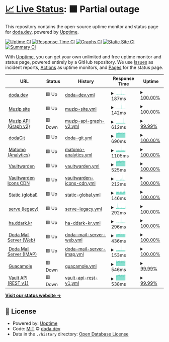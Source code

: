 # [📈 Live Status](https://uptime.doda.dev): <!--live status--> **🟧 Partial outage**

This repository contains the open-source uptime monitor and status page for [doda.dev](https://uptime.doda.dev), powered by [Upptime](https://github.com/upptime/upptime).

[![Uptime CI](https://github.com/doda-dev/uptime/workflows/Uptime%20CI/badge.svg)](https://github.com/doda-dev/uptime/actions?query=workflow%3A%22Uptime+CI%22)
[![Response Time CI](https://github.com/doda-dev/uptime/workflows/Response%20Time%20CI/badge.svg)](https://github.com/doda-dev/uptime/actions?query=workflow%3A%22Response+Time+CI%22)
[![Graphs CI](https://github.com/doda-dev/uptime/workflows/Graphs%20CI/badge.svg)](https://github.com/doda-dev/uptime/actions?query=workflow%3A%22Graphs+CI%22)
[![Static Site CI](https://github.com/doda-dev/uptime/workflows/Static%20Site%20CI/badge.svg)](https://github.com/doda-dev/uptime/actions?query=workflow%3A%22Static+Site+CI%22)
[![Summary CI](https://github.com/doda-dev/uptime/workflows/Summary%20CI/badge.svg)](https://github.com/doda-dev/uptime/actions?query=workflow%3A%22Summary+CI%22)

With [Upptime](https://upptime.js.org), you can get your own unlimited and free uptime monitor and status page, powered entirely by a GitHub repository. We use [Issues](https://github.com/doda-dev/uptime/issues) as incident reports, [Actions](https://github.com/doda-dev/uptime/actions) as uptime monitors, and [Pages](https://uptime.doda.dev) for the status page.

<!--start: status pages-->
<!-- This summary is generated by Upptime (https://github.com/upptime/upptime) -->
<!-- Do not edit this manually, your changes will be overwritten -->
<!-- prettier-ignore -->
| URL | Status | History | Response Time | Uptime |
| --- | ------ | ------- | ------------- | ------ |
| <img alt="" src="https://icons.duckduckgo.com/ip3/doda.dev.ico" height="13"> [doda.dev](https://doda.dev) | 🟩 Up | [doda-dev.yml](https://github.com/doda-dev/uptime/commits/HEAD/history/doda-dev.yml) | <details><summary><img alt="Response time graph" src="./graphs/doda-dev/response-time-week.png" height="20"> 187ms</summary><br><a href="https://uptime.doda.dev/history/doda-dev"><img alt="Response time 198" src="https://img.shields.io/endpoint?url=https%3A%2F%2Fraw.githubusercontent.com%2Fdoda-dev%2Fuptime%2FHEAD%2Fapi%2Fdoda-dev%2Fresponse-time.json"></a><br><a href="https://uptime.doda.dev/history/doda-dev"><img alt="24-hour response time 145" src="https://img.shields.io/endpoint?url=https%3A%2F%2Fraw.githubusercontent.com%2Fdoda-dev%2Fuptime%2FHEAD%2Fapi%2Fdoda-dev%2Fresponse-time-day.json"></a><br><a href="https://uptime.doda.dev/history/doda-dev"><img alt="7-day response time 187" src="https://img.shields.io/endpoint?url=https%3A%2F%2Fraw.githubusercontent.com%2Fdoda-dev%2Fuptime%2FHEAD%2Fapi%2Fdoda-dev%2Fresponse-time-week.json"></a><br><a href="https://uptime.doda.dev/history/doda-dev"><img alt="30-day response time 198" src="https://img.shields.io/endpoint?url=https%3A%2F%2Fraw.githubusercontent.com%2Fdoda-dev%2Fuptime%2FHEAD%2Fapi%2Fdoda-dev%2Fresponse-time-month.json"></a><br><a href="https://uptime.doda.dev/history/doda-dev"><img alt="1-year response time 198" src="https://img.shields.io/endpoint?url=https%3A%2F%2Fraw.githubusercontent.com%2Fdoda-dev%2Fuptime%2FHEAD%2Fapi%2Fdoda-dev%2Fresponse-time-year.json"></a></details> | <details><summary><a href="https://uptime.doda.dev/history/doda-dev">100.00%</a></summary><a href="https://uptime.doda.dev/history/doda-dev"><img alt="All-time uptime 100.00%" src="https://img.shields.io/endpoint?url=https%3A%2F%2Fraw.githubusercontent.com%2Fdoda-dev%2Fuptime%2FHEAD%2Fapi%2Fdoda-dev%2Fuptime.json"></a><br><a href="https://uptime.doda.dev/history/doda-dev"><img alt="24-hour uptime 100.00%" src="https://img.shields.io/endpoint?url=https%3A%2F%2Fraw.githubusercontent.com%2Fdoda-dev%2Fuptime%2FHEAD%2Fapi%2Fdoda-dev%2Fuptime-day.json"></a><br><a href="https://uptime.doda.dev/history/doda-dev"><img alt="7-day uptime 100.00%" src="https://img.shields.io/endpoint?url=https%3A%2F%2Fraw.githubusercontent.com%2Fdoda-dev%2Fuptime%2FHEAD%2Fapi%2Fdoda-dev%2Fuptime-week.json"></a><br><a href="https://uptime.doda.dev/history/doda-dev"><img alt="30-day uptime 99.96%" src="https://img.shields.io/endpoint?url=https%3A%2F%2Fraw.githubusercontent.com%2Fdoda-dev%2Fuptime%2FHEAD%2Fapi%2Fdoda-dev%2Fuptime-month.json"></a><br><a href="https://uptime.doda.dev/history/doda-dev"><img alt="1-year uptime 100.00%" src="https://img.shields.io/endpoint?url=https%3A%2F%2Fraw.githubusercontent.com%2Fdoda-dev%2Fuptime%2FHEAD%2Fapi%2Fdoda-dev%2Fuptime-year.json"></a></details>
| <img alt="" src="https://icons.duckduckgo.com/ip3/muzip.xyz.ico" height="13"> [Muzip site](https://muzip.xyz) | 🟩 Up | [muzip-site.yml](https://github.com/doda-dev/uptime/commits/HEAD/history/muzip-site.yml) | <details><summary><img alt="Response time graph" src="./graphs/muzip-site/response-time-week.png" height="20"> 142ms</summary><br><a href="https://uptime.doda.dev/history/muzip-site"><img alt="Response time 126" src="https://img.shields.io/endpoint?url=https%3A%2F%2Fraw.githubusercontent.com%2Fdoda-dev%2Fuptime%2FHEAD%2Fapi%2Fmuzip-site%2Fresponse-time.json"></a><br><a href="https://uptime.doda.dev/history/muzip-site"><img alt="24-hour response time 135" src="https://img.shields.io/endpoint?url=https%3A%2F%2Fraw.githubusercontent.com%2Fdoda-dev%2Fuptime%2FHEAD%2Fapi%2Fmuzip-site%2Fresponse-time-day.json"></a><br><a href="https://uptime.doda.dev/history/muzip-site"><img alt="7-day response time 142" src="https://img.shields.io/endpoint?url=https%3A%2F%2Fraw.githubusercontent.com%2Fdoda-dev%2Fuptime%2FHEAD%2Fapi%2Fmuzip-site%2Fresponse-time-week.json"></a><br><a href="https://uptime.doda.dev/history/muzip-site"><img alt="30-day response time 126" src="https://img.shields.io/endpoint?url=https%3A%2F%2Fraw.githubusercontent.com%2Fdoda-dev%2Fuptime%2FHEAD%2Fapi%2Fmuzip-site%2Fresponse-time-month.json"></a><br><a href="https://uptime.doda.dev/history/muzip-site"><img alt="1-year response time 126" src="https://img.shields.io/endpoint?url=https%3A%2F%2Fraw.githubusercontent.com%2Fdoda-dev%2Fuptime%2FHEAD%2Fapi%2Fmuzip-site%2Fresponse-time-year.json"></a></details> | <details><summary><a href="https://uptime.doda.dev/history/muzip-site">100.00%</a></summary><a href="https://uptime.doda.dev/history/muzip-site"><img alt="All-time uptime 100.00%" src="https://img.shields.io/endpoint?url=https%3A%2F%2Fraw.githubusercontent.com%2Fdoda-dev%2Fuptime%2FHEAD%2Fapi%2Fmuzip-site%2Fuptime.json"></a><br><a href="https://uptime.doda.dev/history/muzip-site"><img alt="24-hour uptime 100.00%" src="https://img.shields.io/endpoint?url=https%3A%2F%2Fraw.githubusercontent.com%2Fdoda-dev%2Fuptime%2FHEAD%2Fapi%2Fmuzip-site%2Fuptime-day.json"></a><br><a href="https://uptime.doda.dev/history/muzip-site"><img alt="7-day uptime 100.00%" src="https://img.shields.io/endpoint?url=https%3A%2F%2Fraw.githubusercontent.com%2Fdoda-dev%2Fuptime%2FHEAD%2Fapi%2Fmuzip-site%2Fuptime-week.json"></a><br><a href="https://uptime.doda.dev/history/muzip-site"><img alt="30-day uptime 100.00%" src="https://img.shields.io/endpoint?url=https%3A%2F%2Fraw.githubusercontent.com%2Fdoda-dev%2Fuptime%2FHEAD%2Fapi%2Fmuzip-site%2Fuptime-month.json"></a><br><a href="https://uptime.doda.dev/history/muzip-site"><img alt="1-year uptime 99.99%" src="https://img.shields.io/endpoint?url=https%3A%2F%2Fraw.githubusercontent.com%2Fdoda-dev%2Fuptime%2FHEAD%2Fapi%2Fmuzip-site%2Fuptime-year.json"></a></details>
| <img alt="" src="https://icons.duckduckgo.com/ip3/v2-api.muzip.xyz.ico" height="13"> [Muzip API (Graph v2)](https://v2-api.muzip.xyz) | 🟥 Down | [muzip-api-graph-v2.yml](https://github.com/doda-dev/uptime/commits/HEAD/history/muzip-api-graph-v2.yml) | <details><summary><img alt="Response time graph" src="./graphs/muzip-api-graph-v2/response-time-week.png" height="20"> 612ms</summary><br><a href="https://uptime.doda.dev/history/muzip-api-graph-v2"><img alt="Response time 589" src="https://img.shields.io/endpoint?url=https%3A%2F%2Fraw.githubusercontent.com%2Fdoda-dev%2Fuptime%2FHEAD%2Fapi%2Fmuzip-api-graph-v2%2Fresponse-time.json"></a><br><a href="https://uptime.doda.dev/history/muzip-api-graph-v2"><img alt="24-hour response time 595" src="https://img.shields.io/endpoint?url=https%3A%2F%2Fraw.githubusercontent.com%2Fdoda-dev%2Fuptime%2FHEAD%2Fapi%2Fmuzip-api-graph-v2%2Fresponse-time-day.json"></a><br><a href="https://uptime.doda.dev/history/muzip-api-graph-v2"><img alt="7-day response time 612" src="https://img.shields.io/endpoint?url=https%3A%2F%2Fraw.githubusercontent.com%2Fdoda-dev%2Fuptime%2FHEAD%2Fapi%2Fmuzip-api-graph-v2%2Fresponse-time-week.json"></a><br><a href="https://uptime.doda.dev/history/muzip-api-graph-v2"><img alt="30-day response time 589" src="https://img.shields.io/endpoint?url=https%3A%2F%2Fraw.githubusercontent.com%2Fdoda-dev%2Fuptime%2FHEAD%2Fapi%2Fmuzip-api-graph-v2%2Fresponse-time-month.json"></a><br><a href="https://uptime.doda.dev/history/muzip-api-graph-v2"><img alt="1-year response time 589" src="https://img.shields.io/endpoint?url=https%3A%2F%2Fraw.githubusercontent.com%2Fdoda-dev%2Fuptime%2FHEAD%2Fapi%2Fmuzip-api-graph-v2%2Fresponse-time-year.json"></a></details> | <details><summary><a href="https://uptime.doda.dev/history/muzip-api-graph-v2">99.99%</a></summary><a href="https://uptime.doda.dev/history/muzip-api-graph-v2"><img alt="All-time uptime 89.58%" src="https://img.shields.io/endpoint?url=https%3A%2F%2Fraw.githubusercontent.com%2Fdoda-dev%2Fuptime%2FHEAD%2Fapi%2Fmuzip-api-graph-v2%2Fuptime.json"></a><br><a href="https://uptime.doda.dev/history/muzip-api-graph-v2"><img alt="24-hour uptime 99.91%" src="https://img.shields.io/endpoint?url=https%3A%2F%2Fraw.githubusercontent.com%2Fdoda-dev%2Fuptime%2FHEAD%2Fapi%2Fmuzip-api-graph-v2%2Fuptime-day.json"></a><br><a href="https://uptime.doda.dev/history/muzip-api-graph-v2"><img alt="7-day uptime 99.99%" src="https://img.shields.io/endpoint?url=https%3A%2F%2Fraw.githubusercontent.com%2Fdoda-dev%2Fuptime%2FHEAD%2Fapi%2Fmuzip-api-graph-v2%2Fuptime-week.json"></a><br><a href="https://uptime.doda.dev/history/muzip-api-graph-v2"><img alt="30-day uptime 100.00%" src="https://img.shields.io/endpoint?url=https%3A%2F%2Fraw.githubusercontent.com%2Fdoda-dev%2Fuptime%2FHEAD%2Fapi%2Fmuzip-api-graph-v2%2Fuptime-month.json"></a><br><a href="https://uptime.doda.dev/history/muzip-api-graph-v2"><img alt="1-year uptime 81.44%" src="https://img.shields.io/endpoint?url=https%3A%2F%2Fraw.githubusercontent.com%2Fdoda-dev%2Fuptime%2FHEAD%2Fapi%2Fmuzip-api-graph-v2%2Fuptime-year.json"></a></details>
| <img alt="" src="https://icons.duckduckgo.com/ip3/git.doda.dev.ico" height="13"> [dodaGit](https://git.doda.dev) | 🟩 Up | [doda-git.yml](https://github.com/doda-dev/uptime/commits/HEAD/history/doda-git.yml) | <details><summary><img alt="Response time graph" src="./graphs/doda-git/response-time-week.png" height="20"> 690ms</summary><br><a href="https://uptime.doda.dev/history/doda-git"><img alt="Response time 688" src="https://img.shields.io/endpoint?url=https%3A%2F%2Fraw.githubusercontent.com%2Fdoda-dev%2Fuptime%2FHEAD%2Fapi%2Fdoda-git%2Fresponse-time.json"></a><br><a href="https://uptime.doda.dev/history/doda-git"><img alt="24-hour response time 700" src="https://img.shields.io/endpoint?url=https%3A%2F%2Fraw.githubusercontent.com%2Fdoda-dev%2Fuptime%2FHEAD%2Fapi%2Fdoda-git%2Fresponse-time-day.json"></a><br><a href="https://uptime.doda.dev/history/doda-git"><img alt="7-day response time 690" src="https://img.shields.io/endpoint?url=https%3A%2F%2Fraw.githubusercontent.com%2Fdoda-dev%2Fuptime%2FHEAD%2Fapi%2Fdoda-git%2Fresponse-time-week.json"></a><br><a href="https://uptime.doda.dev/history/doda-git"><img alt="30-day response time 688" src="https://img.shields.io/endpoint?url=https%3A%2F%2Fraw.githubusercontent.com%2Fdoda-dev%2Fuptime%2FHEAD%2Fapi%2Fdoda-git%2Fresponse-time-month.json"></a><br><a href="https://uptime.doda.dev/history/doda-git"><img alt="1-year response time 688" src="https://img.shields.io/endpoint?url=https%3A%2F%2Fraw.githubusercontent.com%2Fdoda-dev%2Fuptime%2FHEAD%2Fapi%2Fdoda-git%2Fresponse-time-year.json"></a></details> | <details><summary><a href="https://uptime.doda.dev/history/doda-git">100.00%</a></summary><a href="https://uptime.doda.dev/history/doda-git"><img alt="All-time uptime 99.75%" src="https://img.shields.io/endpoint?url=https%3A%2F%2Fraw.githubusercontent.com%2Fdoda-dev%2Fuptime%2FHEAD%2Fapi%2Fdoda-git%2Fuptime.json"></a><br><a href="https://uptime.doda.dev/history/doda-git"><img alt="24-hour uptime 100.00%" src="https://img.shields.io/endpoint?url=https%3A%2F%2Fraw.githubusercontent.com%2Fdoda-dev%2Fuptime%2FHEAD%2Fapi%2Fdoda-git%2Fuptime-day.json"></a><br><a href="https://uptime.doda.dev/history/doda-git"><img alt="7-day uptime 100.00%" src="https://img.shields.io/endpoint?url=https%3A%2F%2Fraw.githubusercontent.com%2Fdoda-dev%2Fuptime%2FHEAD%2Fapi%2Fdoda-git%2Fuptime-week.json"></a><br><a href="https://uptime.doda.dev/history/doda-git"><img alt="30-day uptime 100.00%" src="https://img.shields.io/endpoint?url=https%3A%2F%2Fraw.githubusercontent.com%2Fdoda-dev%2Fuptime%2FHEAD%2Fapi%2Fdoda-git%2Fuptime-month.json"></a><br><a href="https://uptime.doda.dev/history/doda-git"><img alt="1-year uptime 99.55%" src="https://img.shields.io/endpoint?url=https%3A%2F%2Fraw.githubusercontent.com%2Fdoda-dev%2Fuptime%2FHEAD%2Fapi%2Fdoda-git%2Fuptime-year.json"></a></details>
| <img alt="" src="https://icons.duckduckgo.com/ip3/matomo.doda.dev.ico" height="13"> [Matomo (Analytics)](https://matomo.doda.dev) | 🟩 Up | [matomo-analytics.yml](https://github.com/doda-dev/uptime/commits/HEAD/history/matomo-analytics.yml) | <details><summary><img alt="Response time graph" src="./graphs/matomo-analytics/response-time-week.png" height="20"> 1105ms</summary><br><a href="https://uptime.doda.dev/history/matomo-analytics"><img alt="Response time 1089" src="https://img.shields.io/endpoint?url=https%3A%2F%2Fraw.githubusercontent.com%2Fdoda-dev%2Fuptime%2FHEAD%2Fapi%2Fmatomo-analytics%2Fresponse-time.json"></a><br><a href="https://uptime.doda.dev/history/matomo-analytics"><img alt="24-hour response time 1072" src="https://img.shields.io/endpoint?url=https%3A%2F%2Fraw.githubusercontent.com%2Fdoda-dev%2Fuptime%2FHEAD%2Fapi%2Fmatomo-analytics%2Fresponse-time-day.json"></a><br><a href="https://uptime.doda.dev/history/matomo-analytics"><img alt="7-day response time 1105" src="https://img.shields.io/endpoint?url=https%3A%2F%2Fraw.githubusercontent.com%2Fdoda-dev%2Fuptime%2FHEAD%2Fapi%2Fmatomo-analytics%2Fresponse-time-week.json"></a><br><a href="https://uptime.doda.dev/history/matomo-analytics"><img alt="30-day response time 1089" src="https://img.shields.io/endpoint?url=https%3A%2F%2Fraw.githubusercontent.com%2Fdoda-dev%2Fuptime%2FHEAD%2Fapi%2Fmatomo-analytics%2Fresponse-time-month.json"></a><br><a href="https://uptime.doda.dev/history/matomo-analytics"><img alt="1-year response time 1089" src="https://img.shields.io/endpoint?url=https%3A%2F%2Fraw.githubusercontent.com%2Fdoda-dev%2Fuptime%2FHEAD%2Fapi%2Fmatomo-analytics%2Fresponse-time-year.json"></a></details> | <details><summary><a href="https://uptime.doda.dev/history/matomo-analytics">100.00%</a></summary><a href="https://uptime.doda.dev/history/matomo-analytics"><img alt="All-time uptime 89.86%" src="https://img.shields.io/endpoint?url=https%3A%2F%2Fraw.githubusercontent.com%2Fdoda-dev%2Fuptime%2FHEAD%2Fapi%2Fmatomo-analytics%2Fuptime.json"></a><br><a href="https://uptime.doda.dev/history/matomo-analytics"><img alt="24-hour uptime 100.00%" src="https://img.shields.io/endpoint?url=https%3A%2F%2Fraw.githubusercontent.com%2Fdoda-dev%2Fuptime%2FHEAD%2Fapi%2Fmatomo-analytics%2Fuptime-day.json"></a><br><a href="https://uptime.doda.dev/history/matomo-analytics"><img alt="7-day uptime 100.00%" src="https://img.shields.io/endpoint?url=https%3A%2F%2Fraw.githubusercontent.com%2Fdoda-dev%2Fuptime%2FHEAD%2Fapi%2Fmatomo-analytics%2Fuptime-week.json"></a><br><a href="https://uptime.doda.dev/history/matomo-analytics"><img alt="30-day uptime 100.00%" src="https://img.shields.io/endpoint?url=https%3A%2F%2Fraw.githubusercontent.com%2Fdoda-dev%2Fuptime%2FHEAD%2Fapi%2Fmatomo-analytics%2Fuptime-month.json"></a><br><a href="https://uptime.doda.dev/history/matomo-analytics"><img alt="1-year uptime 81.70%" src="https://img.shields.io/endpoint?url=https%3A%2F%2Fraw.githubusercontent.com%2Fdoda-dev%2Fuptime%2FHEAD%2Fapi%2Fmatomo-analytics%2Fuptime-year.json"></a></details>
| <img alt="" src="https://icons.duckduckgo.com/ip3/bitwarden.doda.dev.ico" height="13"> [Vaultwarden](https://bitwarden.doda.dev) | 🟩 Up | [vaultwarden.yml](https://github.com/doda-dev/uptime/commits/HEAD/history/vaultwarden.yml) | <details><summary><img alt="Response time graph" src="./graphs/vaultwarden/response-time-week.png" height="20"> 525ms</summary><br><a href="https://uptime.doda.dev/history/vaultwarden"><img alt="Response time 523" src="https://img.shields.io/endpoint?url=https%3A%2F%2Fraw.githubusercontent.com%2Fdoda-dev%2Fuptime%2FHEAD%2Fapi%2Fvaultwarden%2Fresponse-time.json"></a><br><a href="https://uptime.doda.dev/history/vaultwarden"><img alt="24-hour response time 534" src="https://img.shields.io/endpoint?url=https%3A%2F%2Fraw.githubusercontent.com%2Fdoda-dev%2Fuptime%2FHEAD%2Fapi%2Fvaultwarden%2Fresponse-time-day.json"></a><br><a href="https://uptime.doda.dev/history/vaultwarden"><img alt="7-day response time 525" src="https://img.shields.io/endpoint?url=https%3A%2F%2Fraw.githubusercontent.com%2Fdoda-dev%2Fuptime%2FHEAD%2Fapi%2Fvaultwarden%2Fresponse-time-week.json"></a><br><a href="https://uptime.doda.dev/history/vaultwarden"><img alt="30-day response time 523" src="https://img.shields.io/endpoint?url=https%3A%2F%2Fraw.githubusercontent.com%2Fdoda-dev%2Fuptime%2FHEAD%2Fapi%2Fvaultwarden%2Fresponse-time-month.json"></a><br><a href="https://uptime.doda.dev/history/vaultwarden"><img alt="1-year response time 523" src="https://img.shields.io/endpoint?url=https%3A%2F%2Fraw.githubusercontent.com%2Fdoda-dev%2Fuptime%2FHEAD%2Fapi%2Fvaultwarden%2Fresponse-time-year.json"></a></details> | <details><summary><a href="https://uptime.doda.dev/history/vaultwarden">100.00%</a></summary><a href="https://uptime.doda.dev/history/vaultwarden"><img alt="All-time uptime 99.72%" src="https://img.shields.io/endpoint?url=https%3A%2F%2Fraw.githubusercontent.com%2Fdoda-dev%2Fuptime%2FHEAD%2Fapi%2Fvaultwarden%2Fuptime.json"></a><br><a href="https://uptime.doda.dev/history/vaultwarden"><img alt="24-hour uptime 100.00%" src="https://img.shields.io/endpoint?url=https%3A%2F%2Fraw.githubusercontent.com%2Fdoda-dev%2Fuptime%2FHEAD%2Fapi%2Fvaultwarden%2Fuptime-day.json"></a><br><a href="https://uptime.doda.dev/history/vaultwarden"><img alt="7-day uptime 100.00%" src="https://img.shields.io/endpoint?url=https%3A%2F%2Fraw.githubusercontent.com%2Fdoda-dev%2Fuptime%2FHEAD%2Fapi%2Fvaultwarden%2Fuptime-week.json"></a><br><a href="https://uptime.doda.dev/history/vaultwarden"><img alt="30-day uptime 100.00%" src="https://img.shields.io/endpoint?url=https%3A%2F%2Fraw.githubusercontent.com%2Fdoda-dev%2Fuptime%2FHEAD%2Fapi%2Fvaultwarden%2Fuptime-month.json"></a><br><a href="https://uptime.doda.dev/history/vaultwarden"><img alt="1-year uptime 99.61%" src="https://img.shields.io/endpoint?url=https%3A%2F%2Fraw.githubusercontent.com%2Fdoda-dev%2Fuptime%2FHEAD%2Fapi%2Fvaultwarden%2Fuptime-year.json"></a></details>
| <img alt="" src="https://icons.duckduckgo.com/ip3/bitwarden-cdn.doda.dev.ico" height="13"> [Vaultwarden Icons CDN](https://bitwarden-cdn.doda.dev/icons/google.com/icon.png) | 🟩 Up | [vaultwarden-icons-cdn.yml](https://github.com/doda-dev/uptime/commits/HEAD/history/vaultwarden-icons-cdn.yml) | <details><summary><img alt="Response time graph" src="./graphs/vaultwarden-icons-cdn/response-time-week.png" height="20"> 212ms</summary><br><a href="https://uptime.doda.dev/history/vaultwarden-icons-cdn"><img alt="Response time 166" src="https://img.shields.io/endpoint?url=https%3A%2F%2Fraw.githubusercontent.com%2Fdoda-dev%2Fuptime%2FHEAD%2Fapi%2Fvaultwarden-icons-cdn%2Fresponse-time.json"></a><br><a href="https://uptime.doda.dev/history/vaultwarden-icons-cdn"><img alt="24-hour response time 167" src="https://img.shields.io/endpoint?url=https%3A%2F%2Fraw.githubusercontent.com%2Fdoda-dev%2Fuptime%2FHEAD%2Fapi%2Fvaultwarden-icons-cdn%2Fresponse-time-day.json"></a><br><a href="https://uptime.doda.dev/history/vaultwarden-icons-cdn"><img alt="7-day response time 212" src="https://img.shields.io/endpoint?url=https%3A%2F%2Fraw.githubusercontent.com%2Fdoda-dev%2Fuptime%2FHEAD%2Fapi%2Fvaultwarden-icons-cdn%2Fresponse-time-week.json"></a><br><a href="https://uptime.doda.dev/history/vaultwarden-icons-cdn"><img alt="30-day response time 166" src="https://img.shields.io/endpoint?url=https%3A%2F%2Fraw.githubusercontent.com%2Fdoda-dev%2Fuptime%2FHEAD%2Fapi%2Fvaultwarden-icons-cdn%2Fresponse-time-month.json"></a><br><a href="https://uptime.doda.dev/history/vaultwarden-icons-cdn"><img alt="1-year response time 166" src="https://img.shields.io/endpoint?url=https%3A%2F%2Fraw.githubusercontent.com%2Fdoda-dev%2Fuptime%2FHEAD%2Fapi%2Fvaultwarden-icons-cdn%2Fresponse-time-year.json"></a></details> | <details><summary><a href="https://uptime.doda.dev/history/vaultwarden-icons-cdn">100.00%</a></summary><a href="https://uptime.doda.dev/history/vaultwarden-icons-cdn"><img alt="All-time uptime 92.34%" src="https://img.shields.io/endpoint?url=https%3A%2F%2Fraw.githubusercontent.com%2Fdoda-dev%2Fuptime%2FHEAD%2Fapi%2Fvaultwarden-icons-cdn%2Fuptime.json"></a><br><a href="https://uptime.doda.dev/history/vaultwarden-icons-cdn"><img alt="24-hour uptime 100.00%" src="https://img.shields.io/endpoint?url=https%3A%2F%2Fraw.githubusercontent.com%2Fdoda-dev%2Fuptime%2FHEAD%2Fapi%2Fvaultwarden-icons-cdn%2Fuptime-day.json"></a><br><a href="https://uptime.doda.dev/history/vaultwarden-icons-cdn"><img alt="7-day uptime 100.00%" src="https://img.shields.io/endpoint?url=https%3A%2F%2Fraw.githubusercontent.com%2Fdoda-dev%2Fuptime%2FHEAD%2Fapi%2Fvaultwarden-icons-cdn%2Fuptime-week.json"></a><br><a href="https://uptime.doda.dev/history/vaultwarden-icons-cdn"><img alt="30-day uptime 100.00%" src="https://img.shields.io/endpoint?url=https%3A%2F%2Fraw.githubusercontent.com%2Fdoda-dev%2Fuptime%2FHEAD%2Fapi%2Fvaultwarden-icons-cdn%2Fuptime-month.json"></a><br><a href="https://uptime.doda.dev/history/vaultwarden-icons-cdn"><img alt="1-year uptime 92.34%" src="https://img.shields.io/endpoint?url=https%3A%2F%2Fraw.githubusercontent.com%2Fdoda-dev%2Fuptime%2FHEAD%2Fapi%2Fvaultwarden-icons-cdn%2Fuptime-year.json"></a></details>
| <img alt="" src="https://icons.duckduckgo.com/ip3/static.doda.dev.ico" height="13"> [Static (global)](https://static.doda.dev/hello) | 🟩 Up | [static-global.yml](https://github.com/doda-dev/uptime/commits/HEAD/history/static-global.yml) | <details><summary><img alt="Response time graph" src="./graphs/static-global/response-time-week.png" height="20"> 146ms</summary><br><a href="https://uptime.doda.dev/history/static-global"><img alt="Response time 143" src="https://img.shields.io/endpoint?url=https%3A%2F%2Fraw.githubusercontent.com%2Fdoda-dev%2Fuptime%2FHEAD%2Fapi%2Fstatic-global%2Fresponse-time.json"></a><br><a href="https://uptime.doda.dev/history/static-global"><img alt="24-hour response time 172" src="https://img.shields.io/endpoint?url=https%3A%2F%2Fraw.githubusercontent.com%2Fdoda-dev%2Fuptime%2FHEAD%2Fapi%2Fstatic-global%2Fresponse-time-day.json"></a><br><a href="https://uptime.doda.dev/history/static-global"><img alt="7-day response time 146" src="https://img.shields.io/endpoint?url=https%3A%2F%2Fraw.githubusercontent.com%2Fdoda-dev%2Fuptime%2FHEAD%2Fapi%2Fstatic-global%2Fresponse-time-week.json"></a><br><a href="https://uptime.doda.dev/history/static-global"><img alt="30-day response time 143" src="https://img.shields.io/endpoint?url=https%3A%2F%2Fraw.githubusercontent.com%2Fdoda-dev%2Fuptime%2FHEAD%2Fapi%2Fstatic-global%2Fresponse-time-month.json"></a><br><a href="https://uptime.doda.dev/history/static-global"><img alt="1-year response time 143" src="https://img.shields.io/endpoint?url=https%3A%2F%2Fraw.githubusercontent.com%2Fdoda-dev%2Fuptime%2FHEAD%2Fapi%2Fstatic-global%2Fresponse-time-year.json"></a></details> | <details><summary><a href="https://uptime.doda.dev/history/static-global">100.00%</a></summary><a href="https://uptime.doda.dev/history/static-global"><img alt="All-time uptime 99.98%" src="https://img.shields.io/endpoint?url=https%3A%2F%2Fraw.githubusercontent.com%2Fdoda-dev%2Fuptime%2FHEAD%2Fapi%2Fstatic-global%2Fuptime.json"></a><br><a href="https://uptime.doda.dev/history/static-global"><img alt="24-hour uptime 100.00%" src="https://img.shields.io/endpoint?url=https%3A%2F%2Fraw.githubusercontent.com%2Fdoda-dev%2Fuptime%2FHEAD%2Fapi%2Fstatic-global%2Fuptime-day.json"></a><br><a href="https://uptime.doda.dev/history/static-global"><img alt="7-day uptime 100.00%" src="https://img.shields.io/endpoint?url=https%3A%2F%2Fraw.githubusercontent.com%2Fdoda-dev%2Fuptime%2FHEAD%2Fapi%2Fstatic-global%2Fuptime-week.json"></a><br><a href="https://uptime.doda.dev/history/static-global"><img alt="30-day uptime 100.00%" src="https://img.shields.io/endpoint?url=https%3A%2F%2Fraw.githubusercontent.com%2Fdoda-dev%2Fuptime%2FHEAD%2Fapi%2Fstatic-global%2Fuptime-month.json"></a><br><a href="https://uptime.doda.dev/history/static-global"><img alt="1-year uptime 100.00%" src="https://img.shields.io/endpoint?url=https%3A%2F%2Fraw.githubusercontent.com%2Fdoda-dev%2Fuptime%2FHEAD%2Fapi%2Fstatic-global%2Fuptime-year.json"></a></details>
| <img alt="" src="https://icons.duckduckgo.com/ip3/serve.ddark.kr.ico" height="13"> [serve (legacy)](https://serve.ddark.kr) | 🟩 Up | [serve-legacy.yml](https://github.com/doda-dev/uptime/commits/HEAD/history/serve-legacy.yml) | <details><summary><img alt="Response time graph" src="./graphs/serve-legacy/response-time-week.png" height="20"> 292ms</summary><br><a href="https://uptime.doda.dev/history/serve-legacy"><img alt="Response time 278" src="https://img.shields.io/endpoint?url=https%3A%2F%2Fraw.githubusercontent.com%2Fdoda-dev%2Fuptime%2FHEAD%2Fapi%2Fserve-legacy%2Fresponse-time.json"></a><br><a href="https://uptime.doda.dev/history/serve-legacy"><img alt="24-hour response time 329" src="https://img.shields.io/endpoint?url=https%3A%2F%2Fraw.githubusercontent.com%2Fdoda-dev%2Fuptime%2FHEAD%2Fapi%2Fserve-legacy%2Fresponse-time-day.json"></a><br><a href="https://uptime.doda.dev/history/serve-legacy"><img alt="7-day response time 292" src="https://img.shields.io/endpoint?url=https%3A%2F%2Fraw.githubusercontent.com%2Fdoda-dev%2Fuptime%2FHEAD%2Fapi%2Fserve-legacy%2Fresponse-time-week.json"></a><br><a href="https://uptime.doda.dev/history/serve-legacy"><img alt="30-day response time 278" src="https://img.shields.io/endpoint?url=https%3A%2F%2Fraw.githubusercontent.com%2Fdoda-dev%2Fuptime%2FHEAD%2Fapi%2Fserve-legacy%2Fresponse-time-month.json"></a><br><a href="https://uptime.doda.dev/history/serve-legacy"><img alt="1-year response time 278" src="https://img.shields.io/endpoint?url=https%3A%2F%2Fraw.githubusercontent.com%2Fdoda-dev%2Fuptime%2FHEAD%2Fapi%2Fserve-legacy%2Fresponse-time-year.json"></a></details> | <details><summary><a href="https://uptime.doda.dev/history/serve-legacy">100.00%</a></summary><a href="https://uptime.doda.dev/history/serve-legacy"><img alt="All-time uptime 99.98%" src="https://img.shields.io/endpoint?url=https%3A%2F%2Fraw.githubusercontent.com%2Fdoda-dev%2Fuptime%2FHEAD%2Fapi%2Fserve-legacy%2Fuptime.json"></a><br><a href="https://uptime.doda.dev/history/serve-legacy"><img alt="24-hour uptime 100.00%" src="https://img.shields.io/endpoint?url=https%3A%2F%2Fraw.githubusercontent.com%2Fdoda-dev%2Fuptime%2FHEAD%2Fapi%2Fserve-legacy%2Fuptime-day.json"></a><br><a href="https://uptime.doda.dev/history/serve-legacy"><img alt="7-day uptime 100.00%" src="https://img.shields.io/endpoint?url=https%3A%2F%2Fraw.githubusercontent.com%2Fdoda-dev%2Fuptime%2FHEAD%2Fapi%2Fserve-legacy%2Fuptime-week.json"></a><br><a href="https://uptime.doda.dev/history/serve-legacy"><img alt="30-day uptime 100.00%" src="https://img.shields.io/endpoint?url=https%3A%2F%2Fraw.githubusercontent.com%2Fdoda-dev%2Fuptime%2FHEAD%2Fapi%2Fserve-legacy%2Fuptime-month.json"></a><br><a href="https://uptime.doda.dev/history/serve-legacy"><img alt="1-year uptime 100.00%" src="https://img.shields.io/endpoint?url=https%3A%2F%2Fraw.githubusercontent.com%2Fdoda-dev%2Fuptime%2FHEAD%2Fapi%2Fserve-legacy%2Fuptime-year.json"></a></details>
| <img alt="" src="https://icons.duckduckgo.com/ip3/ha.ddark.kr.ico" height="13"> [ha.ddark.kr](https://ha.ddark.kr/status) | 🟩 Up | [ha-ddark-kr.yml](https://github.com/doda-dev/uptime/commits/HEAD/history/ha-ddark-kr.yml) | <details><summary><img alt="Response time graph" src="./graphs/ha-ddark-kr/response-time-week.png" height="20"> 296ms</summary><br><a href="https://uptime.doda.dev/history/ha-ddark-kr"><img alt="Response time 251" src="https://img.shields.io/endpoint?url=https%3A%2F%2Fraw.githubusercontent.com%2Fdoda-dev%2Fuptime%2FHEAD%2Fapi%2Fha-ddark-kr%2Fresponse-time.json"></a><br><a href="https://uptime.doda.dev/history/ha-ddark-kr"><img alt="24-hour response time 281" src="https://img.shields.io/endpoint?url=https%3A%2F%2Fraw.githubusercontent.com%2Fdoda-dev%2Fuptime%2FHEAD%2Fapi%2Fha-ddark-kr%2Fresponse-time-day.json"></a><br><a href="https://uptime.doda.dev/history/ha-ddark-kr"><img alt="7-day response time 296" src="https://img.shields.io/endpoint?url=https%3A%2F%2Fraw.githubusercontent.com%2Fdoda-dev%2Fuptime%2FHEAD%2Fapi%2Fha-ddark-kr%2Fresponse-time-week.json"></a><br><a href="https://uptime.doda.dev/history/ha-ddark-kr"><img alt="30-day response time 251" src="https://img.shields.io/endpoint?url=https%3A%2F%2Fraw.githubusercontent.com%2Fdoda-dev%2Fuptime%2FHEAD%2Fapi%2Fha-ddark-kr%2Fresponse-time-month.json"></a><br><a href="https://uptime.doda.dev/history/ha-ddark-kr"><img alt="1-year response time 251" src="https://img.shields.io/endpoint?url=https%3A%2F%2Fraw.githubusercontent.com%2Fdoda-dev%2Fuptime%2FHEAD%2Fapi%2Fha-ddark-kr%2Fresponse-time-year.json"></a></details> | <details><summary><a href="https://uptime.doda.dev/history/ha-ddark-kr">100.00%</a></summary><a href="https://uptime.doda.dev/history/ha-ddark-kr"><img alt="All-time uptime 99.95%" src="https://img.shields.io/endpoint?url=https%3A%2F%2Fraw.githubusercontent.com%2Fdoda-dev%2Fuptime%2FHEAD%2Fapi%2Fha-ddark-kr%2Fuptime.json"></a><br><a href="https://uptime.doda.dev/history/ha-ddark-kr"><img alt="24-hour uptime 100.00%" src="https://img.shields.io/endpoint?url=https%3A%2F%2Fraw.githubusercontent.com%2Fdoda-dev%2Fuptime%2FHEAD%2Fapi%2Fha-ddark-kr%2Fuptime-day.json"></a><br><a href="https://uptime.doda.dev/history/ha-ddark-kr"><img alt="7-day uptime 100.00%" src="https://img.shields.io/endpoint?url=https%3A%2F%2Fraw.githubusercontent.com%2Fdoda-dev%2Fuptime%2FHEAD%2Fapi%2Fha-ddark-kr%2Fuptime-week.json"></a><br><a href="https://uptime.doda.dev/history/ha-ddark-kr"><img alt="30-day uptime 99.93%" src="https://img.shields.io/endpoint?url=https%3A%2F%2Fraw.githubusercontent.com%2Fdoda-dev%2Fuptime%2FHEAD%2Fapi%2Fha-ddark-kr%2Fuptime-month.json"></a><br><a href="https://uptime.doda.dev/history/ha-ddark-kr"><img alt="1-year uptime 99.95%" src="https://img.shields.io/endpoint?url=https%3A%2F%2Fraw.githubusercontent.com%2Fdoda-dev%2Fuptime%2FHEAD%2Fapi%2Fha-ddark-kr%2Fuptime-year.json"></a></details>
| <img alt="" src="https://icons.duckduckgo.com/ip3/mail.doda.dev.ico" height="13"> [Doda Mail Server (Web)](https://mail.doda.dev) | 🟩 Up | [doda-mail-server-web.yml](https://github.com/doda-dev/uptime/commits/HEAD/history/doda-mail-server-web.yml) | <details><summary><img alt="Response time graph" src="./graphs/doda-mail-server-web/response-time-week.png" height="20"> 436ms</summary><br><a href="https://uptime.doda.dev/history/doda-mail-server-web"><img alt="Response time 436" src="https://img.shields.io/endpoint?url=https%3A%2F%2Fraw.githubusercontent.com%2Fdoda-dev%2Fuptime%2FHEAD%2Fapi%2Fdoda-mail-server-web%2Fresponse-time.json"></a><br><a href="https://uptime.doda.dev/history/doda-mail-server-web"><img alt="24-hour response time 440" src="https://img.shields.io/endpoint?url=https%3A%2F%2Fraw.githubusercontent.com%2Fdoda-dev%2Fuptime%2FHEAD%2Fapi%2Fdoda-mail-server-web%2Fresponse-time-day.json"></a><br><a href="https://uptime.doda.dev/history/doda-mail-server-web"><img alt="7-day response time 436" src="https://img.shields.io/endpoint?url=https%3A%2F%2Fraw.githubusercontent.com%2Fdoda-dev%2Fuptime%2FHEAD%2Fapi%2Fdoda-mail-server-web%2Fresponse-time-week.json"></a><br><a href="https://uptime.doda.dev/history/doda-mail-server-web"><img alt="30-day response time 436" src="https://img.shields.io/endpoint?url=https%3A%2F%2Fraw.githubusercontent.com%2Fdoda-dev%2Fuptime%2FHEAD%2Fapi%2Fdoda-mail-server-web%2Fresponse-time-month.json"></a><br><a href="https://uptime.doda.dev/history/doda-mail-server-web"><img alt="1-year response time 436" src="https://img.shields.io/endpoint?url=https%3A%2F%2Fraw.githubusercontent.com%2Fdoda-dev%2Fuptime%2FHEAD%2Fapi%2Fdoda-mail-server-web%2Fresponse-time-year.json"></a></details> | <details><summary><a href="https://uptime.doda.dev/history/doda-mail-server-web">100.00%</a></summary><a href="https://uptime.doda.dev/history/doda-mail-server-web"><img alt="All-time uptime 100.00%" src="https://img.shields.io/endpoint?url=https%3A%2F%2Fraw.githubusercontent.com%2Fdoda-dev%2Fuptime%2FHEAD%2Fapi%2Fdoda-mail-server-web%2Fuptime.json"></a><br><a href="https://uptime.doda.dev/history/doda-mail-server-web"><img alt="24-hour uptime 100.00%" src="https://img.shields.io/endpoint?url=https%3A%2F%2Fraw.githubusercontent.com%2Fdoda-dev%2Fuptime%2FHEAD%2Fapi%2Fdoda-mail-server-web%2Fuptime-day.json"></a><br><a href="https://uptime.doda.dev/history/doda-mail-server-web"><img alt="7-day uptime 100.00%" src="https://img.shields.io/endpoint?url=https%3A%2F%2Fraw.githubusercontent.com%2Fdoda-dev%2Fuptime%2FHEAD%2Fapi%2Fdoda-mail-server-web%2Fuptime-week.json"></a><br><a href="https://uptime.doda.dev/history/doda-mail-server-web"><img alt="30-day uptime 100.00%" src="https://img.shields.io/endpoint?url=https%3A%2F%2Fraw.githubusercontent.com%2Fdoda-dev%2Fuptime%2FHEAD%2Fapi%2Fdoda-mail-server-web%2Fuptime-month.json"></a><br><a href="https://uptime.doda.dev/history/doda-mail-server-web"><img alt="1-year uptime 100.00%" src="https://img.shields.io/endpoint?url=https%3A%2F%2Fraw.githubusercontent.com%2Fdoda-dev%2Fuptime%2FHEAD%2Fapi%2Fdoda-mail-server-web%2Fuptime-year.json"></a></details>
| <img alt="" src="https://icons.duckduckgo.com/ip3/null.ico" height="13"> [Doda Mail Server (IMAP)](mail.doda.dev) | 🟩 Up | [doda-mail-server-imap.yml](https://github.com/doda-dev/uptime/commits/HEAD/history/doda-mail-server-imap.yml) | <details><summary><img alt="Response time graph" src="./graphs/doda-mail-server-imap/response-time-week.png" height="20"> 153ms</summary><br><a href="https://uptime.doda.dev/history/doda-mail-server-imap"><img alt="Response time 149" src="https://img.shields.io/endpoint?url=https%3A%2F%2Fraw.githubusercontent.com%2Fdoda-dev%2Fuptime%2FHEAD%2Fapi%2Fdoda-mail-server-imap%2Fresponse-time.json"></a><br><a href="https://uptime.doda.dev/history/doda-mail-server-imap"><img alt="24-hour response time 148" src="https://img.shields.io/endpoint?url=https%3A%2F%2Fraw.githubusercontent.com%2Fdoda-dev%2Fuptime%2FHEAD%2Fapi%2Fdoda-mail-server-imap%2Fresponse-time-day.json"></a><br><a href="https://uptime.doda.dev/history/doda-mail-server-imap"><img alt="7-day response time 153" src="https://img.shields.io/endpoint?url=https%3A%2F%2Fraw.githubusercontent.com%2Fdoda-dev%2Fuptime%2FHEAD%2Fapi%2Fdoda-mail-server-imap%2Fresponse-time-week.json"></a><br><a href="https://uptime.doda.dev/history/doda-mail-server-imap"><img alt="30-day response time 149" src="https://img.shields.io/endpoint?url=https%3A%2F%2Fraw.githubusercontent.com%2Fdoda-dev%2Fuptime%2FHEAD%2Fapi%2Fdoda-mail-server-imap%2Fresponse-time-month.json"></a><br><a href="https://uptime.doda.dev/history/doda-mail-server-imap"><img alt="1-year response time 149" src="https://img.shields.io/endpoint?url=https%3A%2F%2Fraw.githubusercontent.com%2Fdoda-dev%2Fuptime%2FHEAD%2Fapi%2Fdoda-mail-server-imap%2Fresponse-time-year.json"></a></details> | <details><summary><a href="https://uptime.doda.dev/history/doda-mail-server-imap">100.00%</a></summary><a href="https://uptime.doda.dev/history/doda-mail-server-imap"><img alt="All-time uptime 100.00%" src="https://img.shields.io/endpoint?url=https%3A%2F%2Fraw.githubusercontent.com%2Fdoda-dev%2Fuptime%2FHEAD%2Fapi%2Fdoda-mail-server-imap%2Fuptime.json"></a><br><a href="https://uptime.doda.dev/history/doda-mail-server-imap"><img alt="24-hour uptime 100.00%" src="https://img.shields.io/endpoint?url=https%3A%2F%2Fraw.githubusercontent.com%2Fdoda-dev%2Fuptime%2FHEAD%2Fapi%2Fdoda-mail-server-imap%2Fuptime-day.json"></a><br><a href="https://uptime.doda.dev/history/doda-mail-server-imap"><img alt="7-day uptime 100.00%" src="https://img.shields.io/endpoint?url=https%3A%2F%2Fraw.githubusercontent.com%2Fdoda-dev%2Fuptime%2FHEAD%2Fapi%2Fdoda-mail-server-imap%2Fuptime-week.json"></a><br><a href="https://uptime.doda.dev/history/doda-mail-server-imap"><img alt="30-day uptime 100.00%" src="https://img.shields.io/endpoint?url=https%3A%2F%2Fraw.githubusercontent.com%2Fdoda-dev%2Fuptime%2FHEAD%2Fapi%2Fdoda-mail-server-imap%2Fuptime-month.json"></a><br><a href="https://uptime.doda.dev/history/doda-mail-server-imap"><img alt="1-year uptime 100.00%" src="https://img.shields.io/endpoint?url=https%3A%2F%2Fraw.githubusercontent.com%2Fdoda-dev%2Fuptime%2FHEAD%2Fapi%2Fdoda-mail-server-imap%2Fuptime-year.json"></a></details>
| <img alt="" src="https://icons.duckduckgo.com/ip3/guac.doda.dev.ico" height="13"> [Guacamole](https://guac.doda.dev/api/languages) | 🟥 Down | [guacamole.yml](https://github.com/doda-dev/uptime/commits/HEAD/history/guacamole.yml) | <details><summary><img alt="Response time graph" src="./graphs/guacamole/response-time-week.png" height="20"> 546ms</summary><br><a href="https://uptime.doda.dev/history/guacamole"><img alt="Response time 550" src="https://img.shields.io/endpoint?url=https%3A%2F%2Fraw.githubusercontent.com%2Fdoda-dev%2Fuptime%2FHEAD%2Fapi%2Fguacamole%2Fresponse-time.json"></a><br><a href="https://uptime.doda.dev/history/guacamole"><img alt="24-hour response time 538" src="https://img.shields.io/endpoint?url=https%3A%2F%2Fraw.githubusercontent.com%2Fdoda-dev%2Fuptime%2FHEAD%2Fapi%2Fguacamole%2Fresponse-time-day.json"></a><br><a href="https://uptime.doda.dev/history/guacamole"><img alt="7-day response time 546" src="https://img.shields.io/endpoint?url=https%3A%2F%2Fraw.githubusercontent.com%2Fdoda-dev%2Fuptime%2FHEAD%2Fapi%2Fguacamole%2Fresponse-time-week.json"></a><br><a href="https://uptime.doda.dev/history/guacamole"><img alt="30-day response time 550" src="https://img.shields.io/endpoint?url=https%3A%2F%2Fraw.githubusercontent.com%2Fdoda-dev%2Fuptime%2FHEAD%2Fapi%2Fguacamole%2Fresponse-time-month.json"></a><br><a href="https://uptime.doda.dev/history/guacamole"><img alt="1-year response time 550" src="https://img.shields.io/endpoint?url=https%3A%2F%2Fraw.githubusercontent.com%2Fdoda-dev%2Fuptime%2FHEAD%2Fapi%2Fguacamole%2Fresponse-time-year.json"></a></details> | <details><summary><a href="https://uptime.doda.dev/history/guacamole">99.99%</a></summary><a href="https://uptime.doda.dev/history/guacamole"><img alt="All-time uptime 98.76%" src="https://img.shields.io/endpoint?url=https%3A%2F%2Fraw.githubusercontent.com%2Fdoda-dev%2Fuptime%2FHEAD%2Fapi%2Fguacamole%2Fuptime.json"></a><br><a href="https://uptime.doda.dev/history/guacamole"><img alt="24-hour uptime 99.93%" src="https://img.shields.io/endpoint?url=https%3A%2F%2Fraw.githubusercontent.com%2Fdoda-dev%2Fuptime%2FHEAD%2Fapi%2Fguacamole%2Fuptime-day.json"></a><br><a href="https://uptime.doda.dev/history/guacamole"><img alt="7-day uptime 99.99%" src="https://img.shields.io/endpoint?url=https%3A%2F%2Fraw.githubusercontent.com%2Fdoda-dev%2Fuptime%2FHEAD%2Fapi%2Fguacamole%2Fuptime-week.json"></a><br><a href="https://uptime.doda.dev/history/guacamole"><img alt="30-day uptime 100.00%" src="https://img.shields.io/endpoint?url=https%3A%2F%2Fraw.githubusercontent.com%2Fdoda-dev%2Fuptime%2FHEAD%2Fapi%2Fguacamole%2Fuptime-month.json"></a><br><a href="https://uptime.doda.dev/history/guacamole"><img alt="1-year uptime 98.76%" src="https://img.shields.io/endpoint?url=https%3A%2F%2Fraw.githubusercontent.com%2Fdoda-dev%2Fuptime%2FHEAD%2Fapi%2Fguacamole%2Fuptime-year.json"></a></details>
| <img alt="" src="https://icons.duckduckgo.com/ip3/vault.api.doda.dev.ico" height="13"> [Vault API (REST v1)](https://vault.api.doda.dev/v1/info) | 🟥 Down | [vault-api-rest-v1.yml](https://github.com/doda-dev/uptime/commits/HEAD/history/vault-api-rest-v1.yml) | <details><summary><img alt="Response time graph" src="./graphs/vault-api-rest-v1/response-time-week.png" height="20"> 538ms</summary><br><a href="https://uptime.doda.dev/history/vault-api-rest-v1"><img alt="Response time 536" src="https://img.shields.io/endpoint?url=https%3A%2F%2Fraw.githubusercontent.com%2Fdoda-dev%2Fuptime%2FHEAD%2Fapi%2Fvault-api-rest-v1%2Fresponse-time.json"></a><br><a href="https://uptime.doda.dev/history/vault-api-rest-v1"><img alt="24-hour response time 550" src="https://img.shields.io/endpoint?url=https%3A%2F%2Fraw.githubusercontent.com%2Fdoda-dev%2Fuptime%2FHEAD%2Fapi%2Fvault-api-rest-v1%2Fresponse-time-day.json"></a><br><a href="https://uptime.doda.dev/history/vault-api-rest-v1"><img alt="7-day response time 538" src="https://img.shields.io/endpoint?url=https%3A%2F%2Fraw.githubusercontent.com%2Fdoda-dev%2Fuptime%2FHEAD%2Fapi%2Fvault-api-rest-v1%2Fresponse-time-week.json"></a><br><a href="https://uptime.doda.dev/history/vault-api-rest-v1"><img alt="30-day response time 536" src="https://img.shields.io/endpoint?url=https%3A%2F%2Fraw.githubusercontent.com%2Fdoda-dev%2Fuptime%2FHEAD%2Fapi%2Fvault-api-rest-v1%2Fresponse-time-month.json"></a><br><a href="https://uptime.doda.dev/history/vault-api-rest-v1"><img alt="1-year response time 536" src="https://img.shields.io/endpoint?url=https%3A%2F%2Fraw.githubusercontent.com%2Fdoda-dev%2Fuptime%2FHEAD%2Fapi%2Fvault-api-rest-v1%2Fresponse-time-year.json"></a></details> | <details><summary><a href="https://uptime.doda.dev/history/vault-api-rest-v1">99.99%</a></summary><a href="https://uptime.doda.dev/history/vault-api-rest-v1"><img alt="All-time uptime 98.81%" src="https://img.shields.io/endpoint?url=https%3A%2F%2Fraw.githubusercontent.com%2Fdoda-dev%2Fuptime%2FHEAD%2Fapi%2Fvault-api-rest-v1%2Fuptime.json"></a><br><a href="https://uptime.doda.dev/history/vault-api-rest-v1"><img alt="24-hour uptime 99.96%" src="https://img.shields.io/endpoint?url=https%3A%2F%2Fraw.githubusercontent.com%2Fdoda-dev%2Fuptime%2FHEAD%2Fapi%2Fvault-api-rest-v1%2Fuptime-day.json"></a><br><a href="https://uptime.doda.dev/history/vault-api-rest-v1"><img alt="7-day uptime 99.99%" src="https://img.shields.io/endpoint?url=https%3A%2F%2Fraw.githubusercontent.com%2Fdoda-dev%2Fuptime%2FHEAD%2Fapi%2Fvault-api-rest-v1%2Fuptime-week.json"></a><br><a href="https://uptime.doda.dev/history/vault-api-rest-v1"><img alt="30-day uptime 100.00%" src="https://img.shields.io/endpoint?url=https%3A%2F%2Fraw.githubusercontent.com%2Fdoda-dev%2Fuptime%2FHEAD%2Fapi%2Fvault-api-rest-v1%2Fuptime-month.json"></a><br><a href="https://uptime.doda.dev/history/vault-api-rest-v1"><img alt="1-year uptime 98.81%" src="https://img.shields.io/endpoint?url=https%3A%2F%2Fraw.githubusercontent.com%2Fdoda-dev%2Fuptime%2FHEAD%2Fapi%2Fvault-api-rest-v1%2Fuptime-year.json"></a></details>

<!--end: status pages-->

[**Visit our status website →**](https://uptime.doda.dev)

## 📄 License

- Powered by: [Upptime](https://github.com/upptime/upptime)
- Code: [MIT](./LICENSE) © [doda.dev](https://uptime.doda.dev)
- Data in the `./history` directory: [Open Database License](https://opendatacommons.org/licenses/odbl/1-0/)
